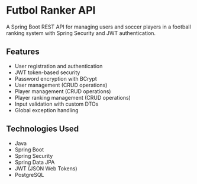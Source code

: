 # Futbol Ranker API

A Spring Boot REST API for managing users and soccer players in a football ranking system with Spring Security and JWT authentication.

## Features

- User registration and authentication
- JWT token-based security
- Password encryption with BCrypt
- User management (CRUD operations)
- Player management (CRUD operations)
- Player ranking management (CRUD operations)
- Input validation with custom DTOs
- Global exception handling

## Technologies Used

- Java 
- Spring Boot 
- Spring Security
- Spring Data JPA
- JWT (JSON Web Tokens)
- PostgreSQL
